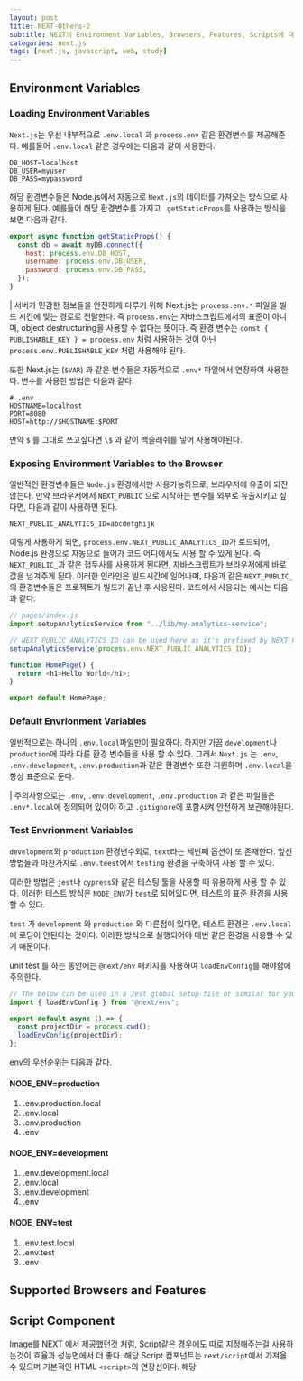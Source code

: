 ```yaml
---
layout: post
title: NEXT-Others-2
subtitle: NEXT의 Environment Variables, Browsers, Features, Scripts에 대하여 알아보자
categories: next.js
tags: [next.js, javascript, web, study]
---
```


## Environment Variables

### Loading Environment Variables

`Next.js`는 우선 내부적으로 `.env.local` 과 `process.env` 같은 환경변수를 제공해준다. 예를들어 `.env.local` 같은 경우에는 다음과 같이 사용한다.

```shell
DB_HOST=localhost
DB_USER=myuser
DB_PASS=mypassword
```

해당 환경변수들은 Node.js에서 자동으로 `Next.js`의 데이터를 가져오는 방식으로 사용하게 된다. 예를들어 해당 환경변수를 가지고 ` getStaticProps`를 사용하는 방식을 보면 다음과 같다.

```javascript
export async function getStaticProps() {
  const db = await myDB.connect({
    host: process.env.DB_HOST,
    username: process.env.DB_USER,
    password: process.env.DB_PASS,
  });
}
```

| 서버가 민감한 정보들을 안전하게 다루기 위해 Next.js는 `process.env.*` 파일을 빌드 시간에 맞는 경로로 전달한다. 즉 `process.env`는 자바스크립트에서의 표준이 아니며, object destructuring을 사용할 수 없다는 뜻이다. 즉 환경 변수는 `const { PUBLISHABLE_KEY } = process.env` 처럼 사용하는 것이 아닌 `process.env.PUBLISHABLE_KEY` 처럼 사용해야 된다.

또한 Next.js는 (`$VAR`) 과 같은 변수들은 자동적으로 `.env*` 파일에서 연장하여 사용한다. 변수를 사용한 방법은 다음과 같다.

```shell
# .env
HOSTNAME=localhost
PORT=8080
HOST=http://$HOSTNAME:$PORT
```

만약 `$` 를 그대로 쓰고싶다면 `\$` 과 같이 백슬래쉬를 넣어 사용해야된다.

### Exposing Environment Variables to the Browser

일반적인 환경변수들은 `Node.js` 환경에서만 사용가능하므로, 브라우저에 유출이 되진 않는다. 만약 브라우저에서 `NEXT_PUBLIC` 으로 시작하는 변수를 외부로 유출시키고 싶다면, 다음과 같이 사용하면 된다.

```shell
NEXT_PUBLIC_ANALYTICS_ID=abcdefghijk
```

이렇게 사용하게 되면, `process.env.NEXT_PUBLIC_ANALYTICS_ID`가 로드되어, Node.js 환경으로 자동으로 들어가 코드 어디에서도 사용 할 수 있게 된다. 즉 `NEXT_PUBLIC_`과 같은 접두사를 사용하게 된다면, 자바스크립트가 브라우저에게 바로 값을 넘겨주게 된다. 이러한 인라인은 빌드시간에 일어나며, 다음과 같은 `NEXT_PUBLIC_`의 환경변수들은 프로젝트가 빌드가 끝난 후 사용된다. 코드에서 사용되는 예시는 다음과 같다.

```javascript
// pages/index.js
import setupAnalyticsService from "../lib/my-analytics-service";

// NEXT_PUBLIC_ANALYTICS_ID can be used here as it's prefixed by NEXT_PUBLIC_
setupAnalyticsService(process.env.NEXT_PUBLIC_ANALYTICS_ID);

function HomePage() {
  return <h1>Hello World</h1>;
}

export default HomePage;
```

### Default Envrionment Variables

일반적으로는 하나의 `.env.local`파일만이 필요하다. 하지만 가끔 `development`나 `production`에 따라 다른 환경 변수들을 사용 할 수 있다. 그래서 `Next.js` 는 `.env`, `.env.development`, `.env.production`과 같은 환경변수 또한 지원하며 `.env.local`을 항상 표준으로 둔다.

| 주의사항으로는 `.env`, `.env.development`, `.env.production` 과 같은 파일들은 `.env*.local`에 정의되어 있어야 하고 `.gitignore`에 포함시켜 안전하게 보관해야된다.

### Test Envrionment Variables

`development`와 `production` 환경변수외로, `text`라는 세번째 옵션이 또 존재한다. 앞선 방법들과 마찬가지로 `.env.teest`에서 `testing` 환경을 구축하여 사용 할 수 있다.

이러한 방법은 `jest`나 `cypress`와 같은 테스팅 툴을 사용할 때 유용하게 사용 할 수 있다. 이러한 테스트 방식은 `NODE_ENV`가 `test`로 되어있다면, 테스트의 표준 환경을 사용 할 수 있다.

`test` 가 `development` 와 `production` 와 다른점이 있다면, 테스트 환경은 `.env.local`에 로딩이 안된다는 것이다. 이러한 방식으로 실행되어야 매번 같은 환경을 사용할 수 있기 때문이다.

unit test 를 하는 동안에는 `@next/env` 패키지를 사용하여 `loadEnvConfig`를 해야함에 주의한다.

```javascript
// The below can be used in a Jest global setup file or similar for your testing set-up
import { loadEnvConfig } from "@next/env";

export default async () => {
  const projectDir = process.cwd();
  loadEnvConfig(projectDir);
};
```

env의 우선순위는 다음과 같다.

#### NODE_ENV=production

1. .env.production.local
2. .env.local
3. .env.production
4. .env

#### NODE_ENV=development

1. .env.development.local
2. .env.local
3. .env.development
4. .env

#### NODE_ENV=test

1. .env.test.local
2. .env.test
3. .env

## Supported Browsers and Features

## Script Component

Image를 NEXT 에서 제공했던것 처럼, Script같은 경우에도 따로 지정해주는걸 사용하는것이 효율과 성능면에서 더 좋다. 해당 Script 컴포넌트는 `next/script`에서 가져올 수 있으며 기본적인 HTML `<script>`의 연장선이다. 해당 <Script />는 `next/head` 밖에서 개발자들에게 로딩하는 우선순위를 지정할 수 있게 해주어 로딩 효율을 높여준다.

```javascript
import Script from "next/script";

export default function Home() {
  return (
    <>
      <Script src="https://www.google-analytics.com/analytics.js" />
    </>
  );
}
```

### Overview

웹사이트는 가끔 통계, 광고, 위젯등을 사용할 때 써드파티의 스크립트를 사이트에서 사용하게 된다. 하지만 이러한 스크립트를 가져오는것이 보통 유저와 개발 입장에서 둘 다 문제를 일으키게 된다.

- 어떠한 써드파티의 스크립트 같은경우 너무 무거워서 로딩효율이 안좋고, UX 관점에서 되게 안좋을 수 있다. 특히나, render-block 혹은 딜레이가 생길 수 있다.
- 개발자들은 어떠한 써드파티의 스크립트를 어디에 두어야 효율적인 로딩이 될지 고민하게 된다.

이러한 문제들을 Next 에서 제공하는 `Script`를 사용하여 해결 할 수 있다.

### Usage

이러한 `Script`를 사용시에, `strategy`란 속성을 두어서 관리를 할 수 있다. 간단한 예제를 보면 다음과 같다.

```javascript
<Script src="https://connect.facebook.net/en_US/sdk.js" strategy="lazyOnload" />
```

속성들을 보면 다음과 같다.

- [beforeInteractive](#beforeinteractive)
- [afterInteractive](#afterinteractive)
- [lazyOnload](#lazyonload)
- [worker](#worker)

#### beforeInteractive

`beforeInteractive`속성이 있는 스크립트 같은 경우에는 최초의 HTML에 들어가, 서버가 바로 실행하여 self-bundle된 Javascript가 실행되기 전에 돌아간다. 이러한 방법은 페이지가 상호작용을 하기도전에, fetch하여 실행을 해야될 경우 주로 사용된다. 이러한 방법은 메인 페이지인 `_document.js`에서 동작하며, 보통 모든 사이트에서 로딩이 필요한 script인 경우에 들어가서 실행된다.

이러한 `beforeInteractive`한 방법이 사용되는 이유는, 오직 `_document.js`에서만 동작하게 하여 스티리밍과 Suspense functionality를 지원하기 위함이다. 즉 `_document.js` 의 밖에서는 `beforeInteractive`의 방식이 우선순위를 잘 두어 실행된다는 보장을 할 수 없다.

```javascript
// In _document.js
import { Html, Head, Main, NextScript } from "next/document";
import Script from "next/script";

export default function Document() {
  return (
    <Html>
      <Head />
      <body>
        <Main />
        <NextScript />
        <Script
          src="https://cdnjs.cloudflare.com/ajax/libs/lodash.js/4.17.20/lodash.min.js"
          strategy="beforeInteractive"
        ></Script>
      </body>
    </Html>
  );
}
```

보통 이러한 속성을 띄는 예는 다음과 같다.

- Bot detectors
- Cookie consent managers

#### afterInteractive

`afterInteractive` 방법을 쓰는 Script같은 경우에는 클라이언트 딴에서 삽입되어, Next.js가 hydration 작업을 마친 후에 동작한다. 이러한 방식은 제일빨리 실행될 필요가 없으며 우선순위가 낮을 때 사용하게 된다.

이러한 방식의 스크립트는 다음과 같은 상황에 많이 사용된다.

- Tag managers
- Analytics

#### lazyOnload

`lazyOnload`의 속성을 띄는 Script 같은 경우에는, 모든 리소스들이 로딩된 후 `idle` 한 시간에 fetch되어 정보를 가져올 떄 사용된다. 이러한 방식은 background 나 낮은 우선순위를 가진 스크립트들이 주로 사용된다.

```javascript
<Script src="https://connect.facebook.net/en_US/sdk.js" strategy="lazyOnload" />
```

이러한 방식을 사용하는 스크립트는 주로 다음과 같다.

- Chat support plugins
- Social media widgets

#### worker

해당 속성 같은 경우에는, 메일 쓰레드를 정해주어 효율을 높여주는 방식이지만, 아직 테스트 환경이라 안전하지 않다.
